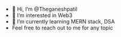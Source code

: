 - 👋 Hi, I’m @Theganeshpatil
- 👀 I’m interested in Web3
- 🌱 I’m currently learning MERN stack, DSA
- Feel free to reach out to me for any topic
